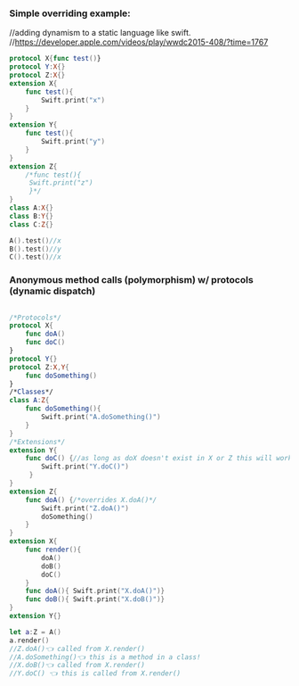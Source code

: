 ### Simple overriding example:

//adding dynamism to a static language like swift.
//https://developer.apple.com/videos/play/wwdc2015-408/?time=1767


```swift
protocol X{func test()}
protocol Y:X{}
protocol Z:X{}
extension X{
    func test(){
        Swift.print("x")
    }
}
extension Y{
    func test(){
        Swift.print("y")
    }
}
extension Z{
    /*func test(){
     Swift.print("z")
     }*/
}
class A:X{}
class B:Y{}
class C:Z{}

A().test()//x
B().test()//y
C().test()//x
```

### Anonymous method calls (polymorphism) w/ protocols (dynamic dispatch)

```swift

/*Protocols*/
protocol X{
    func doA()
    func doC()
}
protocol Y{}
protocol Z:X,Y{
    func doSomething()
}
/*Classes*/
class A:Z{
    func doSomething(){
        Swift.print("A.doSomething()")
    }
}
/*Extensions*/
extension Y{
    func doC() {//as long as doX doesn't exist in X or Z this will work
        Swift.print("Y.doC()")
     }
}
extension Z{
    func doA() {/*overrides X.doA()*/
        Swift.print("Z.doA()")
        doSomething()
    }
}
extension X{
    func render(){
        doA()
        doB()
        doC()
    }
    func doA(){ Swift.print("X.doA()")}
    func doB(){ Swift.print("X.doB()")}
}
extension Y{}

let a:Z = A()
a.render()
//Z.doA()👈 called from X.render()
//A.doSomething()👈 this is a method in a class!
//X.doB()👈 called from X.render()
//Y.doC() 👈 this is called from X.render()

```